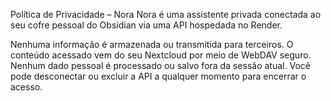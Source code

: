 Política de Privacidade – Nora
Nora é uma assistente privada conectada ao seu cofre pessoal do Obsidian via uma API hospedada no Render.

Nenhuma informação é armazenada ou transmitida para terceiros.
O conteúdo acessado vem do seu Nextcloud por meio de WebDAV seguro.
Nenhum dado pessoal é processado ou salvo fora da sessão atual.
Você pode desconectar ou excluir a API a qualquer momento para encerrar o acesso.

